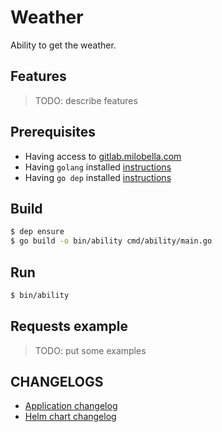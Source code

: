 # Weather
Ability to get the weather.

## Features
>
> TODO: describe features
>

## Prerequisites

- Having access to [gitlab.milobella.com](https://gitlab.milobella.com/milobella)
- Having ``golang`` installed [instructions](https://golang.org/doc/install)
- Having ``go dep`` installed [instructions](https://golang.github.io/dep/docs/installation.html)

## Build

```bash
$ dep ensure
$ go build -o bin/ability cmd/ability/main.go
```

## Run

```bash
$ bin/ability
```

## Requests example

>
> TODO: put some examples
>

## CHANGELOGS
- [Application changelog](CHANGELOG.md)
- [Helm chart changelog](weather-ability/helm/ability-cinema/CHANGELOG.md)